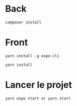 # Back
```
composer install
```

# Front

```
yarn install -g expo-cli
```
```
yarn install
```

# Lancer le projet
```
yarn expo start or yarn start
```
